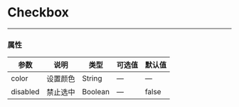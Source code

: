 # Checkbox
---

<Common-Democode title="基本用法" description="">
  <ClientOnly>
  <check-checkbox></check-checkbox>
  </ClientOnly>
  
  <highlight-code slot="codeText" lang="vue">
    <template>
      <div>
        <g-checkbox-group v-model="checkbox" color="#4cd864">
            <g-checkbox value="1">北京</g-checkbox>
            <g-checkbox value="2">上海</g-checkbox>
            <g-checkbox value="3" disabled>广东</g-checkbox>
            <g-checkbox value="4">香港</g-checkbox>
          </g-checkbox-group>
      </div>
    </template>
    <script>
    export default {
      data() {
        return {
          checkbox: ['1', '4']
        }
      }
    }
    </script>
  </highlight-code>
</Common-Democode>

### 属性
| 参数      | 说明    | 类型      | 可选值       | 默认值   |
|---------- |-------- |---------- |-------------  |-------- |
| color   | 设置颜色  | String  | — | —  |
| disabled   | 禁止选中  | Boolean  | — | false  |